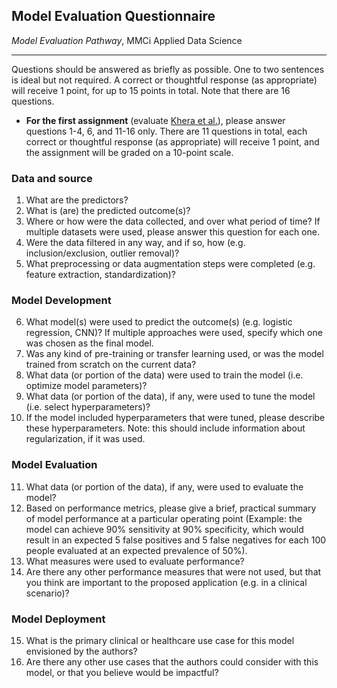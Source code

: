 ## Model Evaluation Questionnaire
*Model Evaluation Pathway*, MMCi Applied Data Science

---

Questions should be answered as briefly as possible. One to two sentences is ideal but not required. A correct or thoughtful response (as appropriate) will receive 1 point, for up to 15 points in total. Note that there are 16 questions.

- **For the first assignment** (evaluate [Khera et al.](https://jamanetwork.com/journals/jamacardiology/fullarticle/2777055)), please answer questions 1-4, 6, and 11-16 only. There are 11 questions in total, each correct or thoughtful response (as appropriate) will receive 1 point, and the assignment will be graded on a 10-point scale.

### Data and source

1. What are the predictors?
2. What is (are) the predicted outcome(s)?
3. Where or how were the data collected, and over what period of time? If multiple datasets were used, please answer this question for each one.
4. Were the data filtered in any way, and if so, how (e.g. inclusion/exclusion, outlier removal)?
5. What preprocessing or data augmentation steps were completed (e.g. feature extraction, standardization)?

### Model Development

6. What model(s) were used to predict the outcome(s) (e.g. logistic regression, CNN)? If multiple approaches were used, specify which one was chosen as the final model.
7. Was any kind of pre-training or transfer learning used, or was the model trained from scratch on the current data?
8. What data (or portion of the data) were used to train the model (i.e. optimize model parameters)?
9. What data (or portion of the data), if any, were used to tune the model (i.e. select hyperparameters)?
10. If the model included hyperparameters that were tuned, please describe these hyperparameters. Note: this should include information about regularization, if it was used.

### Model Evaluation

11. What data (or portion of the data), if any, were used to evaluate the model?
12. Based on performance metrics, please give a brief, practical summary of model performance at a particular operating point (Example: the model can achieve 90% sensitivity at 90% specificity, which would result in an expected 5 false positives and 5 false negatives for each 100 people evaluated at an expected prevalence of 50%).
13. What measures were used to evaluate performance?
14. Are there any other performance measures that were not used, but that you think are important to the proposed application (e.g. in a clinical scenario)?

### Model Deployment

15. What is the primary clinical or healthcare use case for this model envisioned by the authors?
16. Are there any other use cases that the authors could consider with this model, or that you believe would be impactful?
